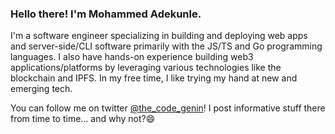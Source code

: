 ### Hello there! I'm Mohammed Adekunle.

I'm a software engineer specializing in building and deploying web apps and server-side/CLI software primarily with the JS/TS and Go programming languages. I also have hands-on experience building web3 applications/platforms by leveraging various technologies like the blockchain and IPFS. In my free time, I like trying my hand at new and emerging tech.

You can follow me on twitter [@the_code_genin](https://twitter.com/the_code_genin)! I post informative stuff there from time to time... and why not?😄
